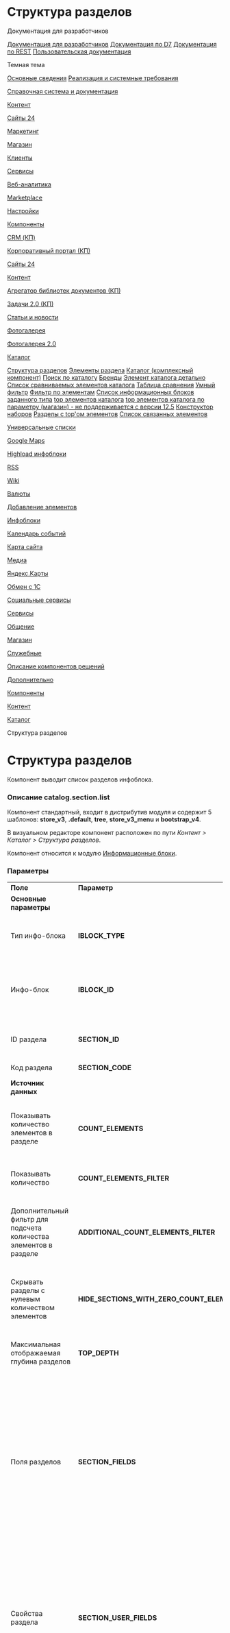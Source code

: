 # Структура разделов

Документация для разработчиков

[Документация для разработчиков](https://dev.1c-bitrix.ru/api_help/)
[Документация по D7](https://dev.1c-bitrix.ru/api_d7/)
[Документация по REST](https://dev.1c-bitrix.ru/rest_help/)
[Пользовательская документация](https://dev.1c-bitrix.ru/user_help/)

Темная тема

[Основные сведения](/user_help/index.php)
[Реализация и системные требования](/user_help/reqintro.php)

[Справочная система и документация](/user_help/help/index.php)

[Контент](/user_help/content/index.php)

[Сайты 24](/user_help/sites24/index.php)

[Маркетинг](/user_help/marketing/index.php)

[Магазин](/user_help/store/index.php)

[Клиенты](/user_help/clients/index.php)

[Сервисы](/user_help/service/index.php)

[Веб-аналитика](/user_help/statistic/index.php)

[Marketplace](/user_help/marketplace/index.php)

[Настройки](/user_help/settings/index.php)

[Компоненты](/user_help/components/index.php)

[CRM (КП)](/user_help/components/crm/index.php)

[Корпоративный портал (КП)](/user_help/components/intranet/index.php)

[Сайты 24](/user_help/components/landing/index.php)

[Контент](/user_help/components/content/index.php)

[Агрегатор библиотек документов (КП)](/user_help/components/content/webdav/index.php)

[Задачи 2.0 (КП)](/user_help/components/content/tasks/index.php)

[Статьи и новости](/user_help/components/content/articles_and_news/index.php)

[Фотогалерея](/user_help/components/content/photogallery/index.php)

[Фотогалерея 2.0](/user_help/components/content/photogallery2/index.php)

[Каталог](/user_help/components/content/catalog/index.php)

[Структура разделов](/user_help/components/content/catalog/catalog_section_list.php)
[Элементы раздела](/user_help/components/content/catalog/catalog_section.php)
[Каталог (комплексный компонент)](/user_help/components/content/catalog/catalog.php)
[Поиск по каталогу](/user_help/components/content/catalog/catalog_search.php)
[Бренды](/user_help/components/content/catalog/catalog_brandblock.php)
[Элемент каталога детально](/user_help/components/content/catalog/catalog_element.php)
[Список сравниваемых элементов каталога](/user_help/components/content/catalog/catalog_compare_list.php)
[Таблица сравнения](/user_help/components/content/catalog/catalog_compare_result.php)
[Умный фильтр](/user_help/components/content/catalog/smart_filter.php)
[Фильтр по элементам](/user_help/components/content/catalog/catalog_filter.php)
[Список информационных блоков заданного типа](/user_help/components/content/catalog/catalog_main.php)
[top элементов каталога](/user_help/components/content/catalog/catalog_top.php)
[top элементов каталога по параметру (магазин) - не поддерживается с версии 12.5](/user_help/components/content/catalog/store_catalog_top.php)
[Конструктор наборов](/user_help/components/content/catalog/catalog_set_constructor.php)
[Разделы с top'ом элементов](/user_help/components/content/catalog/catalog_sections_top.php)
[Список связанных элементов](/user_help/components/content/catalog/catalog_link_list.php)

[Универсальные списки](/user_help/components/content/lists/index.php)

[Google Maps](/user_help/components/content/google_maps/index.php)

[Highload инфоблоки](/user_help/components/content/highload/index.php)

[RSS](/user_help/components/content/rss/index.php)

[Wiki](/user_help/components/content/wiki/index.php)

[Валюты](/user_help/components/content/currency/index.php)

[Добавление элементов](/user_help/components/content/adding/index.php)

[Инфоблоки](/user_help/components/content/infoblocks/index.php)

[Календарь событий](/user_help/components/content/calendar/index.php)

[Карта сайта](/user_help/components/content/sitemap/index.php)

[Медиа](/user_help/components/content/media/index.php)

[Яндекс.Карты](/user_help/components/content/yandex_map/index.php)

[Обмен с 1С](/user_help/components/content/1c_exchange/index.php)

[Социальные сервисы](/user_help/components/content/social_services/index.php)

[Сервисы](/user_help/components/services/index.php)

[Общение](/user_help/components/obschenie/index.php)

[Магазин](/user_help/components/magazin/index.php)

[Служебные](/user_help/components/sluzhebnie/index.php)

[Описание компонентов решений](/user_help/description_decisions/index.php)

[Дополнительно](/user_help/additional/index.php)

[Компоненты](/user_help/components/index.php)

[Контент](/user_help/components/content/index.php)

[Каталог](/user_help/components/content/catalog/index.php)

Структура разделов

# Структура разделов

Компонент выводит список разделов инфоблока.

### Описание **catalog.section.list**

Компонент стандартный, входит в дистрибутив модуля и содержит 5 шаблонов: **store\_v3**, **.default**, **tree**, **store\_v3\_menu** и **bootstrap\_v4**.

В визуальном редакторе компонент расположен по пути *Контент > Каталог > Структура разделов*.

Компонент относится к модулю [Информационные блоки](/user_help/content/iblock/index.php).

### Параметры

|  |  |  |  |
| --- | --- | --- | --- |
| **Поле** | **Параметр** | **Описание** | **Примечание** |
| **Основные параметры** | | | |
| Тип инфо-блока | **IBLOCK\_TYPE** | Указывается один из созданных в системе типов информационных блоков. |  |
| Инфо-блок | **IBLOCK\_ID** | Для выбранного типа инфоблоков указывается идентификатор необходимого информационного блока. |  |
| ID раздела | **SECTION\_ID** | Указывается код, в котором передается идентификатор раздела. |  |
| Код раздела | **SECTION\_CODE** | Указывается код раздела. |  |
| **Источник данных** | | | |
| Показывать количество элементов в разделе | **COUNT\_ELEMENTS** | [Y|N] При отмеченной опции будет показано количество элементов в разделе. |  |
| Показывать количество | **COUNT\_ELEMENTS\_FILTER** | Выбирается для каких товаров показывать количество: активных, доступных или всех. |  |
| Дополнительный фильтр для подсчета количества элементов в разделе | **ADDITIONAL\_COUNT\_ELEMENTS\_FILTER** | Задается имя переменной, в которую передается параметры дополнительного фильтра для подсчета количества элементов в разделе. |  |
| Скрывать разделы с нулевым количеством элементов | **HIDE\_SECTIONS\_WITH\_ZERO\_COUNT\_ELEMENTS** | [Y|N] При отмеченной опции разделы без элементов отображаться не будут. |  |
| Максимальная отображаемая глубина разделов | **TOP\_DEPTH** | Параметр определяет максимальную глубину отображаемых разделов. |  |
| Поля разделов | **SECTION\_FIELDS** | Указываются поля раздела, которые будут отображены на странице структуры разделов. Заполняется из публичной части редактора, удерживая клавишу Ctrl либо в коде, указывая массив:  ```  Array("ID","CODE",""), ```  При выборе пункта **(не выбрано)->** и без указания вычисления полей в строках ниже (т.е. если задан пустой массив) ничего отображаться не будет. |  |
| Свойства раздела | **SECTION\_USER\_FIELDS** | Указываются свойства раздела, которые будут отображены на странице. Заполняется из публичной части редактора, удерживая клавишу Ctrl либо в коде, указывая массив. При выборе пункта **(не выбрано)->** и без указания вычисления полей в строках ниже, свойства не будут выведены. |  |
| Имя массива со значениями фильтра разделов | **FILTER\_NAME** | Задается имя переменной, в которую передается массив параметров из фильтра. Если имя массива не указано, то будет использоваться значение по умолчанию. |  |
| **Внешний вид** (для шаблона **.default** и **bootstrap\_v4**) | | | |
| Вид списка подразделов | **VIEW\_MODE** | Определяется способ отображения списка подразделов: в виде списка (LINE), многоуровнего списка (LIST), текста (TEXT) или плитки (TILE). |  |
| Показывать название раздела | **SHOW\_PARENT\_NAME** | [Y|N] При отмеченной опции будет выводится название раздела (кроме раздела верхнего уровня). |  |
| **Внешний вид** (для шаблона **store\_v3**) | | | |
| Начальное смещение (скролл) блока разделов | **SECTIONS\_OFFSET\_MODE** | Выбирается вариант смещения блока разделов. |  |
| **Шаблоны ссылок** | | | |
| URL, ведущий на страницу с содержимым раздела | **SECTION\_URL** | Указывается путь к странице с содержимым раздела. |  |
| **Настройки кеширования** | | | |
| Тип кеширования | **CACHE\_TYPE** | Тип кеширования:  * **A** - Авто + Управляемое: автоматически обновляет кеш компонентов в течение заданного времени или при изменении данных; * **Y** - Кешировать: для кеширования необходимо определить время кеширования; * **N** - Не кешировать: кеширования нет в любом случае. |  |
| Время кеширования (сек.) | **CACHE\_TIME** | Время кеширования, указанное в секундах. |  |
| Учитывать права доступа | **CACHE\_GROUPS** | [Y|N] При отмеченной опции будут учитываться права доступа при кешировании. |  |
| **Дополнительные настройки** | | | |
| Включать раздел в цепочку навигации | **ADD\_SECTIONS\_CHAIN** | [Y|N] При отмеченной опции название или заголовок (если задан в настройках SEO) раздела будет включен в цепочку навигации. |  |
| **Служебные параметры** (**не** отображаются в настройках компонента) | | | |
| Кастомная сортировка по произвольному числу параметров | **CUSTOM\_SECTION\_SORT** | Данный служебный параметр можно передать в вызове компонента. Тип параметра - массив. Структура массива соответствует ключу **$arOrder** метода [CIBlockSection::GetList](https://dev.1c-bitrix.ru/api_help/iblock/classes/ciblocksection/getlist.php). | Доступно с версии модуля **iblock** 20.0.400.  Параметр не используется в штатных шаблонах комплексного компонента [catalog](/user_help/components/content/catalog/catalog.php). |

### Пример вызова

```
<?$APPLICATION->IncludeComponent("bitrix:catalog.section.list","",
Array(
		"ADDITIONAL_COUNT_ELEMENTS_FILTER" => "additionalCountFilter",		
		"VIEW_MODE" => "TEXT",
		"SHOW_PARENT_NAME" => "Y",
		"IBLOCK_TYPE" => "",
		"IBLOCK_ID" => "",
		"SECTION_ID" => $_REQUEST["SECTION_ID"],
		"SECTION_CODE" => "",
		"SECTION_URL" => "",
		"COUNT_ELEMENTS" => "Y",
		"COUNT_ELEMENTS_FILTER" => "CNT_ACTIVE",
		"HIDE_SECTIONS_WITH_ZERO_COUNT_ELEMENTS" => "N",
		"TOP_DEPTH" => "2",
		"SECTION_FIELDS" => "",
		"SECTION_USER_FIELDS" => "",
		"ADD_SECTIONS_CHAIN" => "Y",
		"CACHE_TYPE" => "A",
		"CACHE_TIME" => "36000000",
		"CACHE_NOTES" => "",
		"CACHE_GROUPS" => "Y"
	)		
);?>
```

Новинки документации в соцсетях:

#### Пользовательские комментарииПомните, что Пользовательские комментарии, несмотря на модерацию, не являются официальной документацией. Ответственность за их использование несет сам пользователь. Также Пользовательские комментарии не являются местом для обсуждения функционала. По подобным вопросам обращайтесь на [форумы](http://dev.1c-bitrix.ru/community/forums/group1/).

| 2  **Андрей Воробьев** 25.11.2013 12:15:00 |
| --- |
| Чтобы выбрать все пользовательские поля раздела укажите       | Код | | --- | | ```      "SECTION_USER_FIELDS" => array('UF_*'), ``` | |
|  |

| 7  **Роберт Басыров** 10.06.2009 14:10:16 |
| --- |
| Вывод разделов каталога в 2 колонки требует изменения в компоненте **bitrix:catalog.section.list**  В файле **result\_modifier.php**: |
|  |

© «Битрикс», 2001-2025, «1С-Битрикс», 2025

Наверх